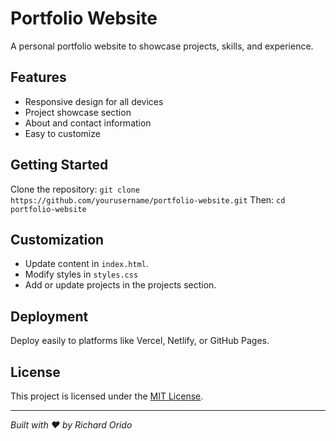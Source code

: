 # Portfolio Website

A personal portfolio website to showcase projects, skills, and experience.

## Features

- Responsive design for all devices
- Project showcase section
- About and contact information
- Easy to customize

## Getting Started

Clone the repository:
    ```
    git clone https://github.com/yourusername/portfolio-website.git
    ```
Then:
    ```
    cd portfolio-website
    ```

## Customization

- Update content in `index.html`.
- Modify styles in `styles.css`
- Add or update projects in the projects section.

## Deployment

Deploy easily to platforms like Vercel, Netlify, or GitHub Pages.

## License

This project is licensed under the [MIT License](LICENSE).

---

*Built with ❤️ by Richard Orido*